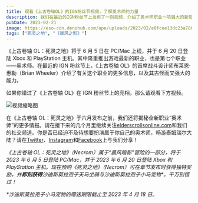 ```yaml
---
title: 观看《上古卷轴OL》的IGN粉丝节视频，了解奥术师的力量
description: 我们在最近的IGN粉丝节上发布了一则视频，介绍了奥术师职业一项强大的新能力。快来了解一下吧！
pubDate: 2023-02-21
image: https://eso-cdn.denohub.com/ape/uploads/2023/02/e0fcee13dc23a7801c141c0a83379b13.jpg
tags: ["死灵之地", "《晨风之影》"]
---
```


《上古卷轴 OL：死灵之地》将于 6 月 5 日在 PC/Mac 上线，并于 6 月 20 日登陆 Xbox 和 PlayStation
主机。其中隆重推出游戏最新的职业，也是第七个职业——奥术师。在最近的 IGN 粉丝节上，《上古卷轴
OL》的首席战斗设计师布莱恩·惠勒（Brian Wheeler）介绍了有关这个职业的更多信息，以及其古怪而又强大的能力。

如果你错过了《上古卷轴 OL》在 IGN 粉丝节上的亮相，那么请观看下方视频。

![视频缩略图](https://i.ytimg.com/vi/NiA1lR3WqWU/maxresdefault.jpg)

在《上古卷轴
OL：死灵之地》于六月发布之前，我们还将揭秘全新职业“奥术师”的更多情报。请在接下来的几个月里继续关注[elderscrollsonline.com](http://elderscrollsonline.com)和我们的社交频道。你是否已经迫不及待想要扮演属于你自己的奥术师，畅游泰姆瑞尔大陆？请在[Twitter](https://twitter.com/TESOnline)、[Instagram](https://www.instagram.com/elderscrollsonline/)和[Facebook](https://www.facebook.com/elderscrollsonline)上与我们分享！

_《上古卷轴 OL：死灵之地》（Necrom）属于“晨风暗影”冒险的一部分，将于 2023 年 6 月 5 日登陆 PC/Mac，并于 2023 年 6 月 20
日登陆 Xbox 和 PlayStation
主机。现在预购《死灵之地》（Necrom）可在章节发布时获得独特奖励，并**即刻获得**沙迪斯莫拉孢子天马坐骑与沙迪斯莫拉孢子小马宠物\*。千万别错过！_

_\*沙迪斯莫拉孢子小马宠物的赠送期限截止至 2023 年 4 月 18 日。_
